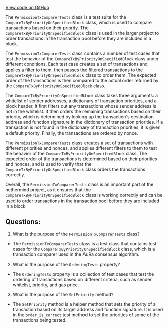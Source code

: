 [View code on GitHub](https://github.com/nethermindeth/nethermind/Nethermind.AuRa.Test/Transactions/PermissionTxComparerTests.cs)

The `PermissionTxComparerTests` class is a test suite for the `CompareTxByPriorityOnSpecifiedBlock` class, which is used to compare transactions based on their priority. The `CompareTxByPriorityOnSpecifiedBlock` class is used in the larger project to order transactions in the transaction pool before they are included in a block.

The `PermissionTxComparerTests` class contains a number of test cases that test the behavior of the `CompareTxByPriorityOnSpecifiedBlock` class under different conditions. Each test case creates a set of transactions and applies a filter to them, then passes the filtered transactions to the `CompareTxByPriorityOnSpecifiedBlock` class to order them. The expected order of the transactions is then compared to the actual order returned by the `CompareTxByPriorityOnSpecifiedBlock` class.

The `CompareTxByPriorityOnSpecifiedBlock` class takes three arguments: a whitelist of sender addresses, a dictionary of transaction priorities, and a block header. It first filters out any transactions whose sender address is not in the whitelist. It then orders the remaining transactions based on their priority, which is determined by looking up the transaction's destination address and function signature in the dictionary of transaction priorities. If a transaction is not found in the dictionary of transaction priorities, it is given a default priority. Finally, the transactions are ordered by nonce.

The `PermissionTxComparerTests` class creates a set of transactions with different priorities and nonces, and applies different filters to them to test the behavior of the `CompareTxByPriorityOnSpecifiedBlock` class. The expected order of the transactions is determined based on their priorities and nonces, and is used to verify that the `CompareTxByPriorityOnSpecifiedBlock` class orders the transactions correctly.

Overall, the `PermissionTxComparerTests` class is an important part of the nethermind project, as it ensures that the `CompareTxByPriorityOnSpecifiedBlock` class is working correctly and can be used to order transactions in the transaction pool before they are included in a block.
## Questions: 
 1. What is the purpose of the `PermissionTxComparerTests` class?
- The `PermissionTxComparerTests` class is a test class that contains test cases for the `CompareTxByPriorityOnSpecifiedBlock` class, which is a transaction comparer used in the AuRa consensus algorithm.

2. What is the purpose of the `OrderingTests` property?
- The `OrderingTests` property is a collection of test cases that test the ordering of transactions based on different criteria, such as sender whitelist, priority, and gas price.

3. What is the purpose of the `SetPriority` method?
- The `SetPriority` method is a helper method that sets the priority of a transaction based on its target address and function signature. It is used in the `order_is_correct` test method to set the priorities of some of the transactions being tested.